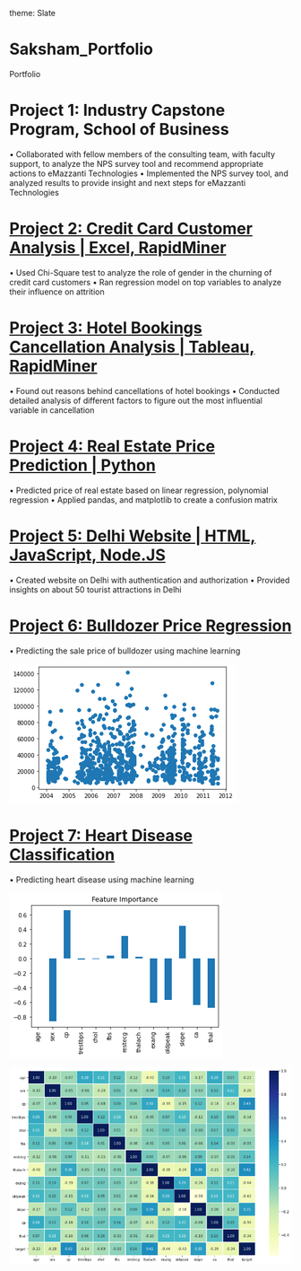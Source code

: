 theme: Slate

# Saksham_Portfolio
Portfolio

# Project 1: Industry Capstone Program, School of Business
•	Collaborated with fellow members of the consulting team, with faculty support, to analyze the NPS survey tool and recommend appropriate actions to eMazzanti Technologies
•	Implemented the NPS survey tool, and analyzed results to provide insight and next steps for eMazzanti Technologies

# [Project 2: Credit Card Customer Analysis | Excel, RapidMiner](https://github.com/sakshambansal-us/Credit-card-customer-analysis)
•	Used Chi-Square test to analyze the role of gender in the churning of credit card customers
•	Ran regression model on top variables to analyze their influence on attrition

# [Project 3: Hotel Bookings Cancellation Analysis | Tableau, RapidMiner](https://github.com/sakshambansal-us/Hotel-bookings-cancellation-analysis)
•	Found out reasons behind cancellations of hotel bookings
•	Conducted detailed analysis of different factors to figure out the most influential variable in cancellation

# [Project 4: Real Estate Price Prediction | Python](https://github.com/sakshambansal-us/Real-Estate-Price-Prediction)
•	Predicted price of real estate based on linear regression, polynomial regression
•	Applied pandas, and matplotlib to create a confusion matrix

# [Project 5: Delhi Website | HTML, JavaScript, Node.JS](https://github.com/sakshambansal-us/dil-walo-ki-dilli)
•	Created website on Delhi with authentication and authorization
•	Provided insights on about 50 tourist attractions in Delhi

# [Project 6: Bulldozer Price Regression](https://github.com/sakshambansal-us/Bulldozer-price-regression)
•	Predicting the sale price of bulldozer using machine learning

![](/Images/download%20(3).png)

# [Project 7: Heart Disease Classification](https://github.com/sakshambansal-us/Heart-Disease-Classification)
•	Predicting heart disease using machine learning

![](/Images/download%20(2).png)

![](/Images/download.png)
